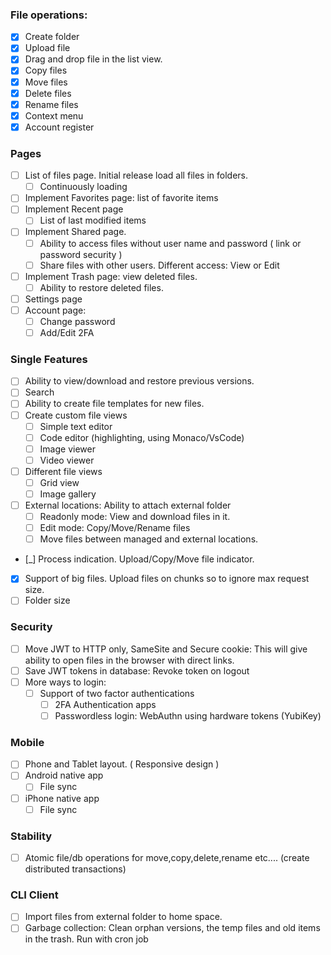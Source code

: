 ### File operations:
- [x] Create folder
- [x] Upload file
- [X] Drag and drop file in the list view.
- [x] Copy files
- [x] Move files
- [X] Delete files
- [x] Rename files
- [x] Context menu
- [X] Account register

### Pages
- [ ] List of files page. Initial release load all files in folders.
    - [ ] Continuously loading
- [ ] Implement Favorites page: list of favorite items
- [ ] Implement Recent page
    - [ ] List of last modified items
- [ ] Implement Shared page.
    - [ ] Ability to access files without user name and password ( link or password security )
    - [ ] Share files with other users. Different access: View or Edit
- [ ] Implement Trash page: view deleted files.
    - [ ] Ability to restore deleted files. 
- [ ] Settings page
- [ ] Account page:
  - [ ] Change password
  - [ ] Add/Edit 2FA 

### Single Features 
- [ ] Ability to view/download and restore previous versions. 
- [ ] Search
- [ ] Ability to create file templates for new files.
- [ ] Create custom file views
    - [ ] Simple text editor 
    - [ ] Code editor (highlighting, using Monaco/VsCode)
    - [ ] Image viewer 
    - [ ] Video viewer
- [ ] Different file views
  - [ ] Grid view
  - [ ] Image gallery
- [ ] External locations: Ability to attach external folder
    - [ ] Readonly mode: View and download files in it.
    - [ ] Edit mode: Copy/Move/Rename files
    - [ ] Move files between managed and external locations.
- [_] Process indication. Upload/Copy/Move file indicator.
- [X] Support of big files. Upload files on chunks so to ignore max request size.
- [ ] Folder size

### Security
- [ ] Move JWT to HTTP only, SameSite and Secure cookie: This will give ability to open files in the browser with direct links.
- [ ] Save JWT tokens in database: Revoke token on logout
- [ ] More ways to login:
    - [ ] Support of two factor authentications
      - [ ] 2FA Authentication apps
      - [ ] Passwordless login: WebAuthn using hardware tokens (YubiKey)

### Mobile
- [ ] Phone and Tablet layout. ( Responsive design )
- [ ] Android native app
    - [ ] File sync
- [ ] iPhone native app
    - [ ] File sync

### Stability
- [ ] Atomic file/db operations for move,copy,delete,rename etc.... (create distributed transactions)

### CLI Client
- [ ] Import files from external folder to home space.
- [ ] Garbage collection: Clean orphan versions, the temp files and old items in the trash. Run with cron job